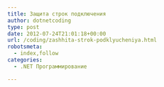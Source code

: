 ```yaml
---
title: Защита строк подключения
author: dotnetcoding
type: post
date: 2012-07-24T21:01:18+00:00
url: /coding/zashhita-strok-podklyucheniya.html
robotsmeta:
  - index,follow
categories:
  - .NET Программирование

---
```

